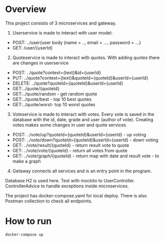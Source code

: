 # Overview

This project consists of 3 microservices and gateway.
1. Userservice is made to interact with user model:
* POST: ../user{user body (name = .., email = ..., password = ...}
* GET: /user/{userId}

2. Quoteservice is made to interact with quotes. With adding quotes there are changes in userservice

* POST: ../quote?context={text}&id={userId} 
* PUT: ../quote?context={text}&quoteId={quoteId}&userId={userId}
* DELETE: ../quote?quoteId={quoteId}&userId={userId}
* GET:../quote/{quoteId}
* GET:../quote/random - get random quote
* GET:../quote/best - top 10 best quotes
* GET:../quote/worst- top 10 worst quotes

3. Voteservice is made to interact with votes. Every vote is saved in the database with the id, date, grade and user (author of vote). 
Creating votes makes some changes in user and quote services

* POST: ../vote/up?quoteId={quoteId}&userId={userId} - up voting
* POST: ../vote/down?quoteId={quoteId}&userId={userId} - down voting
* GET: ../vote/result/{quoteId} - return result vote to quote
* GET: ../vote/vote/{quoteId} - return all votes from quote
* GET: ../vote/graph/{quoteId} - return map with date and result vote - to make a graph

4. Getaway connects all services and is an entry point in the program.

Database H2 is used here. Test with mockito to UserController. ControllerAdvice to handle exceptions inside microservices.

The project has docker-compose.yaml for local deploy. There is also Postman collection to check all endpoints.

# How to run

`docker-compose up`